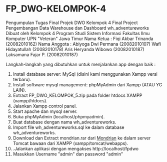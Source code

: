 # FP_DWO-KELOMPOK-4
Pengumpulan Tugas Final Projek DWO Kelompok 4
Final Project Pengembangan Data Warehouse dan Dashboard wh_adventureworks
Dibuat oleh Kelompok 4
Program Studi Sistem Informasi
Fakultas Ilmu Komputer
UPN "Veteran" Jawa Timur
Nama Ketua :
Fiqi Akbar Trinanda  (20082010162)
Nama Anggota :
Abiyoga Dwi Permana  (20082010107)
Wafi Hidayatullah    (20082010178)
Aris Heryanda Wibowo (20082010187)
Laksamana Fajar P.   (20082010187)

Langkah-langkah yang dibutuhkan untuk menjalankan app dengan baik :

1. Install database server: MySql (disini kami menggunakan Xampp versi terbaru).
2. Install software mysql management: phpMyAdmin dari Xampp (ATAU YG LAIN).
3. Extract FP_DWO_KELOMPOK_5.zip pada folder htdocs XAMPP (xampp/htdocs).
4. Jalankan Xampp control panel.
5. Start apache dan mysql server.
6. Buka phpMyAdmin (localhost/phpmyadmin).
7. Buat database dengan nama wh_adventureworks.
8. Import file wh_adventureworks.sql ke dalam database wh_adventureworks.
9. Download dan Extract mondrian.rar dari [Mondrian](https://drive.google.com/drive/folders/19n6r3gytcw5ofdf-yP2Mv9QB6NpKk0r_?usp=share_link) ke dalam server Tomcat bawaan dari XAMPP (xampp/tomcat/webapps).
10. .Jalankan aplikasi dengan mengakses http://localhost/fpdwo
11. Masukkan Username "admin" dan password "admin"
